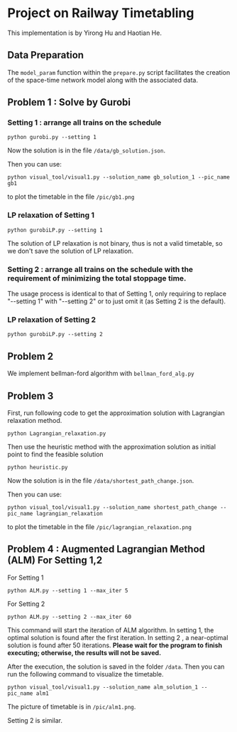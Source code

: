 # Project  on  Railway  Timetabling
This implementation is by Yirong Hu and Haotian He.

## Data Preparation
The `model_param` function within the `prepare.py` script facilitates the creation of the space-time network model along with the associated data.

## Problem 1 : Solve by Gurobi

### Setting 1 : arrange all trains on the schedule

```
python gurobi.py --setting 1
```

Now the solution is in the file `/data/gb_solution.json`.

Then you can use:
```
python visual_tool/visual1.py --solution_name gb_solution_1 --pic_name gb1
```
to plot the timetable in the file `/pic/gb1.png`

### LP relaxation of Setting 1
```
python gurobiLP.py --setting 1
```

The solution of LP relaxation is not binary, thus is not a valid timetable, so we don't save the solution of LP relaxation.

### Setting 2 : arrange all trains on the schedule  with the requirement of minimizing the total stoppage time. 

The usage process is identical to that of Setting 1, only requiring  to replace "--setting 1" with "--setting 2" or to just omit it (as Setting 2 is the default). 

### LP relaxation of Setting 2
```
python gurobiLP.py --setting 2
```
## Problem 2

We implement bellman-ford algorithm with `bellman_ford_alg.py`

## Problem 3

First, run following code to get the approximation solution with Lagrangian relaxation method.
```
python Lagrangian_relaxation.py
```
Then use the heuristic method with the approximation solution as initial point to find the feasible solution
```
python heuristic.py
```
Now the solution is in the file `/data/shortest_path_change.json`.

Then you can use:
```
python visual_tool/visual1.py --solution_name shortest_path_change --pic_name lagrangian_relaxation
```
to plot the timetable in the file `/pic/lagrangian_relaxation.png`

## Problem 4 : Augmented Lagrangian Method (ALM) For Setting 1,2

For Setting 1
```
python ALM.py --setting 1 --max_iter 5

```
For Setting 2
```
python ALM.py --setting 2 --max_iter 60
```
This command will start the iteration of ALM algorithm. In setting 1, the optimal solution is found after the first iteration. In setting 2 , a near-optimal solution is found after 50 iterations. **Please wait for the program to finish executing; otherwise, the results will not be saved.**

After the execution, the solution is saved in the folder `/data`. Then you can run the following command to visualize the timetable.

```
python visual_tool/visual1.py --solution_name alm_solution_1 --pic_name alm1
```

The picture of timetable is in `/pic/alm1.png`.  

Setting 2 is similar.